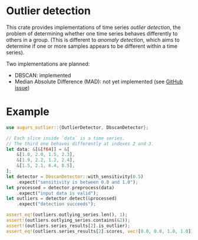 # Outlier detection

This crate provides implementations of time series _outlier detection_, the problem of determining whether one time series behaves differently to others in a group. (This is different to _anomaly detection_, which aims to determine if one or more samples appears to be different within a time series).

Two implementations are planned:

- DBSCAN: implemented
- Median Absolute Difference (MAD): not yet implemented (see [GitHub issue](https://github.com/grafana/augurs/issues/82))

# Example

```rust
use augurs_outlier::{OutlierDetector, DbscanDetector};

// Each slice inside `data` is a time series.
// The third one behaves differently at indexes 2 and 3.
let data: &[&[f64]] = &[
    &[1.0, 2.0, 1.5, 2.3],
    &[1.9, 2.2, 1.2, 2.4],
    &[1.5, 2.1, 6.4, 8.5],
];
let detector = DbscanDetector::with_sensitivity(0.5)
    .expect("sensitivity is between 0.0 and 1.0");
let processed = detector.preprocess(data)
    .expect("input data is valid");
let outliers = detector.detect(&processed)
    .expect("detection succeeds");

assert_eq!(outliers.outlying_series.len(), 1);
assert!(outliers.outlying_series.contains(&2));
assert!(outliers.series_results[2].is_outlier);
assert_eq!(outliers.series_results[2].scores, vec![0.0, 0.0, 1.0, 1.0]);
```
